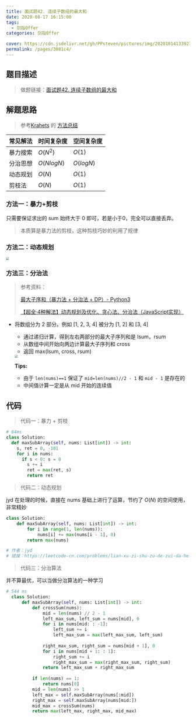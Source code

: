 ```yaml
---
title: 面试题42. 连续子数组的最大和
date: 2020-08-17 16:15:00
tags: 
  - 剑指Offer
categories: 剑指Offer

cover: https://cdn.jsdelivr.net/gh/PPsteven/pictures/img/20201014133927.png
permalink: /pages/3081c4/
---
```


## 题目描述

> 做题链接：[面试题42. 连续子数组的最大和](https://leetcode-cn.com/problems/lian-xu-zi-shu-zu-de-zui-da-he-lcof/)

<!--more-->

## 解题思路

> 参考[Krahets](https://leetcode-cn.com/u/jyd/) 的 [方法总结](https://leetcode-cn.com/problems/lian-xu-zi-shu-zu-de-zui-da-he-lcof/solution/mian-shi-ti-42-lian-xu-zi-shu-zu-de-zui-da-he-do-2/)

| 常见解法 | 时间复杂度 | 空间复杂度 |
| -------- | ---------- | ---------- |
| 暴力搜索 | $O(N^2)$   | $O(1)$     |
| 分治思想 | $O(NlogN)$ | $O(logN)$  |
| 动态规划 | $O(N)$     | $O(1)$     |
| 剪枝法   | $O(N)$     | $O(1)$     |

### 方法一：暴力+剪枝

只需要保证求出的 sum 始终大于 0 即可，若是小于0，完全可以直接丢弃。

> 本质算是暴力法的剪枝，这种剪枝巧妙的利用了规律

### 方法二：动态规划

<img src="https://cdn.jsdelivr.net/gh/PPsteven/pictures/img/20200710162955.png" style="zoom:50%;" />

### 方法三：分治法

> 参考资料：
>
> [最大子序和（暴力法 + 分治法 + DP）- Python3](https://leetcode-cn.com/problems/maximum-subarray/solution/bao-li-qiu-jie-by-pandawakaka/)
>
> [【超全·4种解法】动态规划及优化、贪心法、分治法（JavaScript实现）](https://leetcode-cn.com/problems/lian-xu-zi-shu-zu-de-zui-da-he-lcof/solution/chao-quan-4zhong-jie-fa-dong-tai-gui-hua-ji-you-hu/)

- 将数组分为 2 部分。例如 [1, 2, 3, 4] 被分为 [1, 2] 和 [3, 4]
  - 通过递归计算，得到左右两部分的最大子序列和是 lsum，rsum
  - 从数组中间开始向两边计算最大子序列和 cross
  - 返回 max(lsum, cross, rsum)

  <img src="https://cdn.jsdelivr.net/gh/PPsteven/pictures/img/20200710162955.png" style="zoom:50%;" />

  **Tips:**

  - 由于 `len(nums)==1` 保证了 `mid=len(nums)//2 - 1` 和 `mid - 1` 是存在的
  - 中间值计算一定是从 mid 开始的连续值

## 代码

> 代码一：暴力 + 剪枝

```python
# 64ms
class Solution:
  def maxSubArray(self, nums: List[int]) -> int:
    s, ret = 0, -101
    for i in nums:
      if s < 0: s = 0
        s += i
        ret = max(ret, s)
        return ret 
```

> 代码二：动态规划

jyd 在处理的时候，直接在 nums 基础上进行了运算，节约了 $O(N)$ 的空间使用，非常精妙

```python
class Solution:
    def maxSubArray(self, nums: List[int]) -> int:
        for i in range(1, len(nums)):
            nums[i] += max(nums[i - 1], 0)
        return max(nums)

# 作者：jyd
# 链接：https://leetcode-cn.com/problems/lian-xu-zi-shu-zu-de-zui-da-he-lcof/solution/mian-shi-ti-42-lian-xu-zi-shu-zu-de-zui-da-he-do-2/
```

> 代码三：分治算法

并不算最优，可以当做分治算法的一种学习

```python
# 544 ms
  class Solution:
      def maxSubArray(self, nums: List[int]) -> int:
          def crossSum(nums):
              mid = len(nums) // 2 - 1 
              left_max_sum, left_sum = nums[mid], 0
              for i in nums[mid: : -1]:
                  left_sum += i
                  left_max_sum = max(left_max_sum, left_sum)
              
              right_max_sum, right_sum = nums[mid + 1], 0 
              for i in nums[mid + 1: : 1]:
                  right_sum += i
                  right_max_sum = max(right_max_sum, right_sum)
              return left_max_sum + right_max_sum
  
          if len(nums) == 1: 
              return nums[0]
          mid = len(nums) >> 1
          left_max = self.maxSubArray(nums[:mid])
          right_max = self.maxSubArray(nums[mid:])
          mid_max = crossSum(nums)
          return max(left_max, right_max, mid_max)
```
